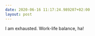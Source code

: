 ```yaml
---
date: 2020-06-16 11:17:24.989207+02:00
layout: post
---
```


I am exhausted. Work-life balance, ha!
